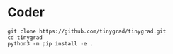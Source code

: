 # Coder

```commandline
git clone https://github.com/tinygrad/tinygrad.git
cd tinygrad
python3 -m pip install -e .
```